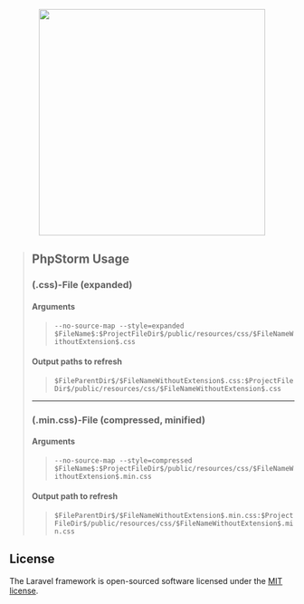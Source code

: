 <p align="center"><a href="https://laravel.com" target="_blank"><img src="https://raw.githubusercontent.com/laravel/art/master/logo-lockup/5%20SVG/2%20CMYK/1%20Full%20Color/laravel-logolockup-cmyk-red.svg" width="400"></a></p>

> ## PhpStorm Usage
> ### (.css)-File (expanded)
> #### Arguments
>> `--no-source-map --style=expanded $FileName$:$ProjectFileDir$/public/resources/css/$FileNameWithoutExtension$.css`
> 
> #### Output paths to refresh
>> `$FileParentDir$/$FileNameWithoutExtension$.css:$ProjectFileDir$/public/resources/css/$FileNameWithoutExtension$.css`
> ---
> ### (.min.css)-File (compressed, minified)
> #### Arguments
>> `--no-source-map --style=compressed $FileName$:$ProjectFileDir$/public/resources/css/$FileNameWithoutExtension$.min.css`
> #### Output path to refresh
>> `$FileParentDir$/$FileNameWithoutExtension$.min.css:$ProjectFileDir$/public/resources/css/$FileNameWithoutExtension$.min.css`

## License

The Laravel framework is open-sourced software licensed under the [MIT license](https://opensource.org/licenses/MIT).
